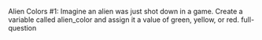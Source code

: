 Alien Colors #1: Imagine an alien was just shot down in a game. Create a variable called alien_color and assign it a value of green, yellow, or red. full-question